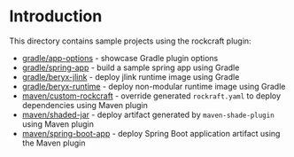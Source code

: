 # Introduction

This directory contains sample projects using the rockcraft plugin:

* [gradle/app-options](gradle/app-options) - showcase Gradle plugin options
* [gradle/spring-app](gradle/spring-app) - build a sample spring app using Gradle
* [gradle/beryx-jlink](gradle/beryx-jlink) - deploy jlink runtime image using Gradle
* [gradle/beryx-runtime](gradle/beryx-runtime) - deploy non-modular runtime image using Gradle
* [maven/custom-rockcraft](maven/custom-rockcraft) - override generated `rockraft.yaml` to deploy dependencies using Maven plugin
* [maven/shaded-jar](maven/shaded-jar) - deploy artifact generated by `maven-shade-plugin` using Maven plugin
* [maven/spring-boot-app](maven/spring-boot-app) - deploy Spring Boot application artifact using the Maven plugin
